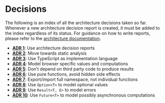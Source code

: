 # Decisions

The following is an index of all the architecture decisions taken so far. Whenever a new architecture decision report is created, it must be added to the index regardless of its status. For guidance on how to write reports, please refer to the [architecture documentation](../architecture.md).

- [**ADR 1**](decisions/adr-001.md): Use architecture decision reports
- [**ADR 2**](decisions/adr-002.md): Move towards static analysis
- [**ADR 3**](decisions/adr-003.md): Use TypeScript as implementation language
- [**ADR 4**](decisions/adr-004.md): Model browser specific values and computations
- [**ADR 5**](decisions/adr-005.md): Don't depend on third party code to produce results
- [**ADR 6**](decisions/adr-006.md): Use pure functions, avoid hidden side effects
- [**ADR 7**](decisions/adr-007.md): Export/import full namespace, not individual functions
- [**ADR 8**](decisions/adr-008.md): Use `Option<T>` to model optional values
- [**ADR 9**](decisions/adr-009.md): Use `Result<T, E>` to model errors
- [**ADR 10**](decisions/adr-010.md): Use `Future<T>` to model possibly asynchronous computations
